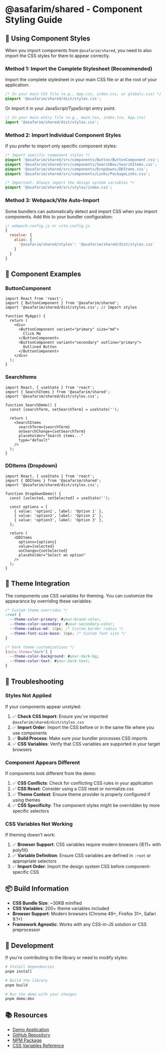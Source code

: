 # @asafarim/shared - Component Styling Guide

## 🎨 Using Component Styles

When you import components from `@asafarim/shared`, you need to also import the CSS styles for them to appear correctly.

### Method 1: Import the Complete Stylesheet (Recommended)

Import the complete stylesheet in your main CSS file or at the root of your application:

```css
/* In your main CSS file (e.g., App.css, index.css, or globals.css) */
@import '@asafarim/shared/dist/styles.css';
```

Or import it in your JavaScript/TypeScript entry point:

```javascript
// In your main entry file (e.g., main.tsx, index.tsx, App.tsx)
import '@asafarim/shared/dist/styles.css';
```

### Method 2: Import Individual Component Styles

If you prefer to import only specific component styles:

```css
/* Import specific component styles */
@import '@asafarim/shared/src/components/Button/ButtonComponent.css';
@import '@asafarim/shared/src/components/SearchBox/SearchItems.css';
@import '@asafarim/shared/src/components/Dropdowns/DDItems.css';
@import '@asafarim/shared/src/components/Links/PackageLinks.css';

/* Important: Always import the design system variables */
@import '@asafarim/shared/src/styles/index.css';
```

### Method 3: Webpack/Vite Auto-Import

Some bundlers can automatically detect and import CSS when you import components. Add this to your bundler configuration:

```javascript
// webpack.config.js or vite.config.js
{
  resolve: {
    alias: {
      '@asafarim/shared/styles': '@asafarim/shared/dist/styles.css'
    }
  }
}
```

## 🎨 Component Examples

### ButtonComponent

```tsx
import React from 'react';
import { ButtonComponent } from '@asafarim/shared';
import '@asafarim/shared/dist/styles.css'; // Import styles

function MyApp() {
  return (
    <div>
      <ButtonComponent variant="primary" size="md">
        Click Me
      </ButtonComponent>
      <ButtonComponent variant="secondary" outline="primary">
        Outlined Button
      </ButtonComponent>
    </div>
  );
}
```

### SearchItems

```tsx
import React, { useState } from 'react';
import { SearchItems } from '@asafarim/shared';
import '@asafarim/shared/dist/styles.css';

function SearchDemo() {
  const [searchTerm, setSearchTerm] = useState('');
  
  return (
    <SearchItems
      searchTerm={searchTerm}
      onSearchChange={setSearchTerm}
      placeholder="Search items..."
      type="default"
    />
  );
}
```

### DDItems (Dropdown)

```tsx
import React, { useState } from 'react';
import { DDItems } from '@asafarim/shared';
import '@asafarim/shared/dist/styles.css';

function DropdownDemo() {
  const [selected, setSelected] = useState('');
  
  const options = [
    { value: 'option1', label: 'Option 1' },
    { value: 'option2', label: 'Option 2' },
    { value: 'option3', label: 'Option 3' },
  ];
  
  return (
    <DDItems
      options={options}
      value={selected}
      onChange={setSelected}
      placeholder="Select an option"
    />
  );
}
```

## 🎨 Theme Integration

The components use CSS variables for theming. You can customize the appearance by overriding these variables:

```css
/* Custom theme overrides */
:root {
  --theme-color-primary: #your-brand-color;
  --theme-color-secondary: #your-secondary-color;
  --theme-radius-md: 12px; /* Custom border radius */
  --theme-font-size-base: 16px; /* Custom font size */
}

/* Dark theme customizations */
[data-theme="dark"] {
  --theme-color-background: #your-dark-bg;
  --theme-color-text: #your-dark-text;
}
```

## 🚨 Troubleshooting

### Styles Not Applied

If your components appear unstyled:

1. ✅ **Check CSS Import**: Ensure you've imported `@asafarim/shared/dist/styles.css`
2. ✅ **Import Order**: Import the CSS before or in the same file where you use components
3. ✅ **Build Process**: Make sure your bundler processes CSS imports
4. ✅ **CSS Variables**: Verify that CSS variables are supported in your target browsers

### Component Appears Different

If components look different from the demo:

1. ✅ **CSS Conflicts**: Check for conflicting CSS rules in your application
2. ✅ **CSS Reset**: Consider using a CSS reset or normalize.css
3. ✅ **Theme Context**: Ensure theme provider is properly configured if using themes
4. ✅ **CSS Specificity**: The component styles might be overridden by more specific selectors

### CSS Variables Not Working

If theming doesn't work:

1. ✅ **Browser Support**: CSS variables require modern browsers (IE11+ with polyfill)
2. ✅ **Variable Definition**: Ensure CSS variables are defined in `:root` or appropriate selectors
3. ✅ **Import Order**: Import the design system CSS before component-specific CSS

## 📦 Build Information

- **CSS Bundle Size**: ~30KB minified
- **CSS Variables**: 200+ theme variables included
- **Browser Support**: Modern browsers (Chrome 49+, Firefox 31+, Safari 9.1+)
- **Framework Agnostic**: Works with any CSS-in-JS solution or CSS preprocessor

## 🔧 Development

If you're contributing to the library or need to modify styles:

```bash
# Install dependencies
pnpm install

# Build the library
pnpm build

# Run the demo with your changes
pnpm demo:dev
```

## 📚 Resources

- [Demo Application](https://alisafari-it.github.io/shared/)
- [GitHub Repository](https://github.com/AliSafari-IT/shared)
- [NPM Package](https://www.npmjs.com/package/@asafarim/shared)
- [CSS Variables Reference](./src/styles/index.css)
